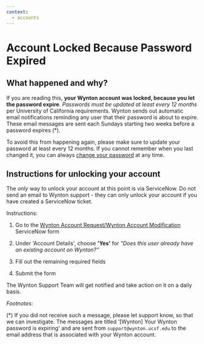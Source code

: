 ```yaml
---
context:
  - accounts
---
```



<!-- markdownlint-disable-file MD034 -->

# Account Locked Because Password Expired

## What happened and why?

If you are reading this, **your Wynton account was locked, because you
let the password expire**. _Passwords must be updated at least every
12 months_ per University of California requirements. Wynton sends out
automatic email notifications reminding any user that their password
is about to expire. These email messages are sent each Sundays
starting two weeks before a password expires (*).

To avoid this from happening again, please make sure to update your
password at least every 12 months. If you cannot remember when you
last changed it, you can always [change your
password](../howto/change-pwd.html) at any time.


## Instructions for unlocking your account

The _only_ way to unlock your account at this point is via
ServiceNow. Do not send an email to Wynton support - they can only
unlock your account if you have created a ServiceNow ticket.

Instructions:

1. Go to the [Wynton Account Request/Wynton Account Modification]
   ServiceNow form

2. Under 'Account Details', choose **'Yes'** for _"Does this user
   already have an existing account on Wynton?"_

3. Fill out the remaining required fields

4. Submit the form

The Wynton Support Team will get notified and take action on it on a
daily basis.


_Footnotes_:

(*) If you did not receive such a message, please let support know, so
that we can investigate. The messages are titled '[Wynton] Your Wynton
password is expiring' and are sent from `support@wynton.ucsf.edu` to
the email address that is associated with your Wynton account.

[Wynton Account Request/Wynton Account Modification]: https://ucsf.service-now.com/ucsfit?id=ucsf_sc_cat_item&sys_id=68f9651f1bf47c50683e0ed8624bcbac&sysparm_category=40c0305b7b92d000e2dc8180984d4d9f
